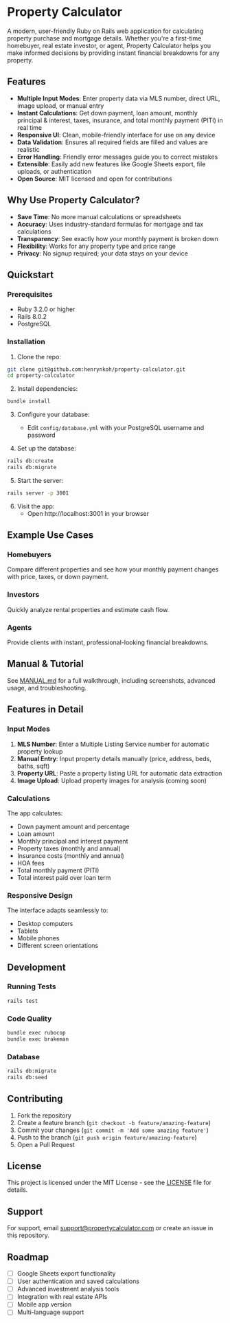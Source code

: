 # Property Calculator

A modern, user-friendly Ruby on Rails web application for calculating property purchase and mortgage details. Whether you're a first-time homebuyer, real estate investor, or agent, Property Calculator helps you make informed decisions by providing instant financial breakdowns for any property.

## Features

- **Multiple Input Modes**: Enter property data via MLS number, direct URL, image upload, or manual entry
- **Instant Calculations**: Get down payment, loan amount, monthly principal & interest, taxes, insurance, and total monthly payment (PITI) in real time
- **Responsive UI**: Clean, mobile-friendly interface for use on any device
- **Data Validation**: Ensures all required fields are filled and values are realistic
- **Error Handling**: Friendly error messages guide you to correct mistakes
- **Extensible**: Easily add new features like Google Sheets export, file uploads, or authentication
- **Open Source**: MIT licensed and open for contributions

## Why Use Property Calculator?

- **Save Time**: No more manual calculations or spreadsheets
- **Accuracy**: Uses industry-standard formulas for mortgage and tax calculations
- **Transparency**: See exactly how your monthly payment is broken down
- **Flexibility**: Works for any property type and price range
- **Privacy**: No signup required; your data stays on your device

## Quickstart

### Prerequisites

- Ruby 3.2.0 or higher
- Rails 8.0.2
- PostgreSQL

### Installation

1. Clone the repo:
```bash
git clone git@github.com:henrynkoh/property-calculator.git
cd property-calculator
```

2. Install dependencies:
```bash
bundle install
```

3. Configure your database:
   - Edit `config/database.yml` with your PostgreSQL username and password

4. Set up the database:
```bash
rails db:create
rails db:migrate
```

5. Start the server:
```bash
rails server -p 3001
```

6. Visit the app:
   - Open http://localhost:3001 in your browser

## Example Use Cases

### Homebuyers
Compare different properties and see how your monthly payment changes with price, taxes, or down payment.

### Investors
Quickly analyze rental properties and estimate cash flow.

### Agents
Provide clients with instant, professional-looking financial breakdowns.

## Manual & Tutorial

See [MANUAL.md](MANUAL.md) for a full walkthrough, including screenshots, advanced usage, and troubleshooting.

## Features in Detail

### Input Modes

1. **MLS Number**: Enter a Multiple Listing Service number for automatic property lookup
2. **Manual Entry**: Input property details manually (price, address, beds, baths, sqft)
3. **Property URL**: Paste a property listing URL for automatic data extraction
4. **Image Upload**: Upload property images for analysis (coming soon)

### Calculations

The app calculates:
- Down payment amount and percentage
- Loan amount
- Monthly principal and interest payment
- Property taxes (monthly and annual)
- Insurance costs (monthly and annual)
- HOA fees
- Total monthly payment (PITI)
- Total interest paid over loan term

### Responsive Design

The interface adapts seamlessly to:
- Desktop computers
- Tablets
- Mobile phones
- Different screen orientations

## Development

### Running Tests
```bash
rails test
```

### Code Quality
```bash
bundle exec rubocop
bundle exec brakeman
```

### Database
```bash
rails db:migrate
rails db:seed
```

## Contributing

1. Fork the repository
2. Create a feature branch (`git checkout -b feature/amazing-feature`)
3. Commit your changes (`git commit -m 'Add some amazing feature'`)
4. Push to the branch (`git push origin feature/amazing-feature`)
5. Open a Pull Request

## License

This project is licensed under the MIT License - see the [LICENSE](LICENSE) file for details.

## Support

For support, email support@propertycalculator.com or create an issue in this repository.

## Roadmap

- [ ] Google Sheets export functionality
- [ ] User authentication and saved calculations
- [ ] Advanced investment analysis tools
- [ ] Integration with real estate APIs
- [ ] Mobile app version
- [ ] Multi-language support
